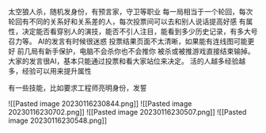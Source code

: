 太空狼人杀，随机发身份，有预言家，守卫等职业
每一局相当于一个轮回，每次轮回有不同的关系好和关系差的人，每次投票间可以去和别人说话提高好感
有属性，决定能否看穿别人的演技，能否不引人注目，能看到多少历史记录，有多大号召力等。
AI的发言有时候很迷惑
投票结果页面不太清晰，如果能有连线图可能更好
前几局有新手保护，电脑不会杀你也不会推你
被杀或被推游戏直接结束输掉。
大家的发言很AI，基本只能通过投票和看大家站位来决定。
活的人越多经验越多，经验可以用来提升属性

有一些技能，比如要求工程师亮明身份，发誓

![[Pasted image 20230116230844.png]]
![[Pasted image 20230116230702.png]]
![[Pasted image 20230116230507.png]]
![[Pasted image 20230116230548.png]]